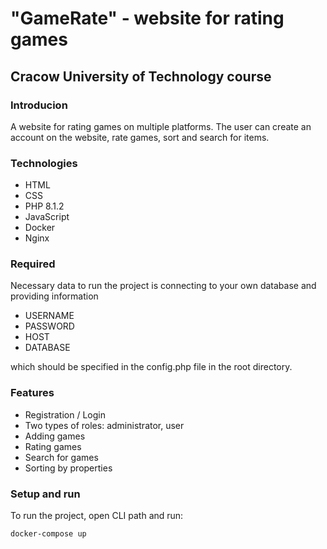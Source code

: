 # "GameRate" - website for rating games

## Cracow University of Technology course


### Introducion
A website for rating games on multiple platforms. The user can create an account on the website, rate games, sort and search for items.

### Technologies
* HTML
* CSS
* PHP 8.1.2
* JavaScript
* Docker
* Nginx

### Required
Necessary data to run the project is connecting to your own database and providing information
* USERNAME
* PASSWORD
* HOST
* DATABASE

which should be specified in the config.php file in the root directory.

### Features
* Registration / Login
* Two types of roles: administrator, user
* Adding games
* Rating games
* Search for games
* Sorting by properties

### Setup and run
To run the project, open CLI path and run:

````
docker-compose up
````